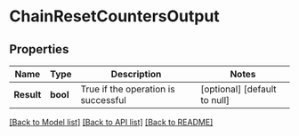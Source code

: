 # ChainResetCountersOutput

## Properties
Name | Type | Description | Notes
------------ | ------------- | ------------- | -------------
**Result** | **bool** | True if the operation is successful | [optional] [default to null]

[[Back to Model list]](../README.md#documentation-for-models) [[Back to API list]](../README.md#documentation-for-api-endpoints) [[Back to README]](../README.md)


